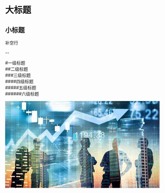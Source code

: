 大标题
==

小标题
--

补空行

--

#一级标题  
##二级标题  
###三级标题  
####四级标题  
#####五级标题  
######六级标题 


![](./timg.jpg)  

